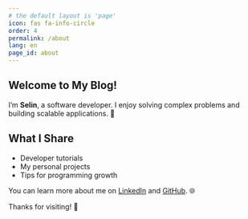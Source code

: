 ```yaml
---
# the default layout is 'page'
icon: fas fa-info-circle
order: 4
permalink: /about
lang: en
page_id: about
---
```


## Welcome to My Blog!  

I’m **Selin**, a software developer. I enjoy solving complex problems and building scalable applications. 🚀

## What I Share  
- Developer tutorials  
- My personal projects  
- Tips for programming growth

You can learn more about me on [LinkedIn](https://www.linkedin.com/in/selin-topcu/) and [GitHub](https://github.com/selin-topcu). 🌐

Thanks for visiting! 🙏